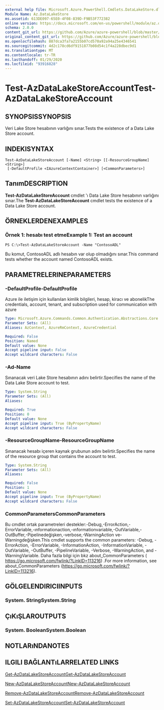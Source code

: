 ```yaml
---
external help file: Microsoft.Azure.PowerShell.Cmdlets.DataLakeStore.dll-Help.xml
Module Name: Az.DataLakeStore
ms.assetid: 613DE097-65E0-4F08-839D-F9B53F772382
online version: https://docs.microsoft.com/en-us/powershell/module/az.datalakestore/test-azdatalakestoreaccount
schema: 2.0.0
content_git_url: https://github.com/Azure/azure-powershell/blob/master/src/DataLakeStore/DataLakeStore/help/Test-AzDataLakeStoreAccount.md
original_content_git_url: https://github.com/Azure/azure-powershell/blob/master/src/DataLakeStore/DataLakeStore/help/Test-AzDataLakeStoreAccount.md
ms.openlocfilehash: 887dca3fa7a2155b07cd570a92a94a25e4346541
ms.sourcegitcommit: 4d2c178cd6df9151877b08d54c1f4a228dbec9d1
ms.translationtype: MT
ms.contentlocale: tr-TR
ms.lasthandoff: 01/29/2020
ms.locfileid: "93916828"
---
```

# <span data-ttu-id="9638d-101">Test-AzDataLakeStoreAccount</span><span class="sxs-lookup"><span data-stu-id="9638d-101">Test-AzDataLakeStoreAccount</span></span>

## <span data-ttu-id="9638d-102">SYNOPSIS</span><span class="sxs-lookup"><span data-stu-id="9638d-102">SYNOPSIS</span></span>
<span data-ttu-id="9638d-103">Veri Lake Store hesabının varlığını sınar.</span><span class="sxs-lookup"><span data-stu-id="9638d-103">Tests the existence of a Data Lake Store account.</span></span>

## <span data-ttu-id="9638d-104">INDEKI</span><span class="sxs-lookup"><span data-stu-id="9638d-104">SYNTAX</span></span>

```
Test-AzDataLakeStoreAccount [-Name] <String> [[-ResourceGroupName] <String>]
 [-DefaultProfile <IAzureContextContainer>] [<CommonParameters>]
```

## <span data-ttu-id="9638d-105">Tanım</span><span class="sxs-lookup"><span data-stu-id="9638d-105">DESCRIPTION</span></span>
<span data-ttu-id="9638d-106">**Test-AzDataLakeStoreAccount** cmdlet 'ı Data Lake Store hesabının varlığını sınar.</span><span class="sxs-lookup"><span data-stu-id="9638d-106">The **Test-AzDataLakeStoreAccount** cmdlet tests the existence of a Data Lake Store account.</span></span>

## <span data-ttu-id="9638d-107">ÖRNEKLERDEN</span><span class="sxs-lookup"><span data-stu-id="9638d-107">EXAMPLES</span></span>

### <span data-ttu-id="9638d-108">Örnek 1: hesabı test etme</span><span class="sxs-lookup"><span data-stu-id="9638d-108">Example 1: Test an account</span></span>
```
PS C:\>Test-AzDataLakeStoreAccount -Name "ContosoADL"
```

<span data-ttu-id="9638d-109">Bu komut, ContosoADL adlı hesabın var olup olmadığını sınar.</span><span class="sxs-lookup"><span data-stu-id="9638d-109">This command tests whether the account named ContosoADL exists.</span></span>

## <span data-ttu-id="9638d-110">PARAMETRELERINE</span><span class="sxs-lookup"><span data-stu-id="9638d-110">PARAMETERS</span></span>

### <span data-ttu-id="9638d-111">-DefaultProfile</span><span class="sxs-lookup"><span data-stu-id="9638d-111">-DefaultProfile</span></span>
<span data-ttu-id="9638d-112">Azure ile iletişim için kullanılan kimlik bilgileri, hesap, kiracı ve abonelik</span><span class="sxs-lookup"><span data-stu-id="9638d-112">The credentials, account, tenant, and subscription used for communication with azure</span></span>

```yaml
Type: Microsoft.Azure.Commands.Common.Authentication.Abstractions.Core.IAzureContextContainer
Parameter Sets: (All)
Aliases: AzContext, AzureRmContext, AzureCredential

Required: False
Position: Named
Default value: None
Accept pipeline input: False
Accept wildcard characters: False
```

### <span data-ttu-id="9638d-113">-Ad</span><span class="sxs-lookup"><span data-stu-id="9638d-113">-Name</span></span>
<span data-ttu-id="9638d-114">Sınanacak veri Lake Store hesabının adını belirtir.</span><span class="sxs-lookup"><span data-stu-id="9638d-114">Specifies the name of the Data Lake Store account to test.</span></span>

```yaml
Type: System.String
Parameter Sets: (All)
Aliases:

Required: True
Position: 0
Default value: None
Accept pipeline input: True (ByPropertyName)
Accept wildcard characters: False
```

### <span data-ttu-id="9638d-115">-ResourceGroupName</span><span class="sxs-lookup"><span data-stu-id="9638d-115">-ResourceGroupName</span></span>
<span data-ttu-id="9638d-116">Sınanacak hesabı içeren kaynak grubunun adını belirtir.</span><span class="sxs-lookup"><span data-stu-id="9638d-116">Specifies the name of the resource group that contains the account to test.</span></span>

```yaml
Type: System.String
Parameter Sets: (All)
Aliases:

Required: False
Position: 1
Default value: None
Accept pipeline input: True (ByPropertyName)
Accept wildcard characters: False
```

### <span data-ttu-id="9638d-117">CommonParameters</span><span class="sxs-lookup"><span data-stu-id="9638d-117">CommonParameters</span></span>
<span data-ttu-id="9638d-118">Bu cmdlet ortak parametreleri destekler:-Debug,-ErrorAction,-ErrorVariable,-ınformationaction,-ınformationvariable,-OutVariable,-OutBuffer,-Pipelinedeğişken,-verbose,-WarningAction ve-Warningdeğişken.</span><span class="sxs-lookup"><span data-stu-id="9638d-118">This cmdlet supports the common parameters: -Debug, -ErrorAction, -ErrorVariable, -InformationAction, -InformationVariable, -OutVariable, -OutBuffer, -PipelineVariable, -Verbose, -WarningAction, and -WarningVariable.</span></span> <span data-ttu-id="9638d-119">Daha fazla bilgi için bkz about_CommonParameters ( https://go.microsoft.com/fwlink/?LinkID=113216) .</span><span class="sxs-lookup"><span data-stu-id="9638d-119">For more information, see about_CommonParameters (https://go.microsoft.com/fwlink/?LinkID=113216).</span></span>

## <span data-ttu-id="9638d-120">GÖLGELENDIRICI</span><span class="sxs-lookup"><span data-stu-id="9638d-120">INPUTS</span></span>

### <span data-ttu-id="9638d-121">System. String</span><span class="sxs-lookup"><span data-stu-id="9638d-121">System.String</span></span>

## <span data-ttu-id="9638d-122">ÇıKıŞLAR</span><span class="sxs-lookup"><span data-stu-id="9638d-122">OUTPUTS</span></span>

### <span data-ttu-id="9638d-123">System. Boolean</span><span class="sxs-lookup"><span data-stu-id="9638d-123">System.Boolean</span></span>

## <span data-ttu-id="9638d-124">NOTLARıNDA</span><span class="sxs-lookup"><span data-stu-id="9638d-124">NOTES</span></span>

## <span data-ttu-id="9638d-125">ILGILI BAĞLANTıLAR</span><span class="sxs-lookup"><span data-stu-id="9638d-125">RELATED LINKS</span></span>

[<span data-ttu-id="9638d-126">Get-AzDataLakeStoreAccount</span><span class="sxs-lookup"><span data-stu-id="9638d-126">Get-AzDataLakeStoreAccount</span></span>](./Get-AzDataLakeStoreAccount.md)

[<span data-ttu-id="9638d-127">New-AzDataLakeStoreAccount</span><span class="sxs-lookup"><span data-stu-id="9638d-127">New-AzDataLakeStoreAccount</span></span>](./New-AzDataLakeStoreAccount.md)

[<span data-ttu-id="9638d-128">Remove-AzDataLakeStoreAccount</span><span class="sxs-lookup"><span data-stu-id="9638d-128">Remove-AzDataLakeStoreAccount</span></span>](./Remove-AzDataLakeStoreAccount.md)

[<span data-ttu-id="9638d-129">Set-AzDataLakeStoreAccount</span><span class="sxs-lookup"><span data-stu-id="9638d-129">Set-AzDataLakeStoreAccount</span></span>](./Set-AzDataLakeStoreAccount.md)


